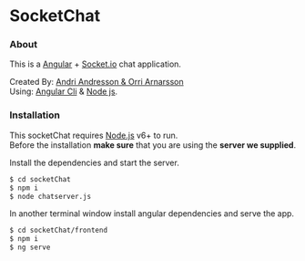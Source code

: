 # SocketChat
### About
This is a [Angular][angular] + [Socket.io][socket] chat application.  

Created By: [Andri Andresson & Orri Arnarsson][Onri]  
Using: [Angular Cli][cli] & [Node js][node]. 


### Installation

This socketChat requires [Node.js][node] v6+ to run.  
Before the installation **make sure** that you are using the **server we supplied**.

Install the dependencies and start the server.

```sh
$ cd socketChat
$ npm i
$ node chatserver.js
```
In another terminal window install angular dependencies and serve the app.

```sh
$ cd socketChat/frontend
$ npm i
$ ng serve
```


[Onri]: <https://onri.is/>
[socket]: <http://socket.io/>
[angular]: <https://angular.io/>
[cli]: <https://github.com/angular/angular-cli>
[node]: <https://nodejs.org/>
[angular]: <https://angular.io/>
